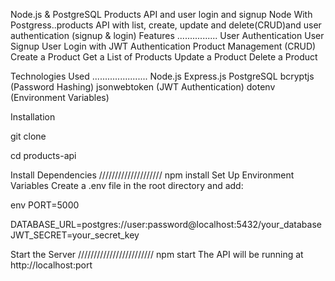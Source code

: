 Node.js & PostgreSQL Products API and user login and signup
Node With Postgress..products API with list, create, update and delete(CRUD)and user authentication (signup & login)
Features
................
User Authentication
User Signup
User Login with JWT Authentication
Product Management (CRUD)
Create a Product
Get a List of Products
Update a Product
Delete a Product


Technologies Used
......................
Node.js
Express.js
PostgreSQL
bcryptjs (Password Hashing)
jsonwebtoken (JWT Authentication)
dotenv (Environment Variables)

Installation

git clone

cd products-api

Install Dependencies
////////////////////
npm install
Set Up Environment Variables
Create a .env file in the root directory and add:

env
PORT=5000

DATABASE_URL=postgres://user:password@localhost:5432/your_database
JWT_SECRET=your_secret_key


Start the Server
////////////////////////
npm start
The API will be running at http://localhost:port

